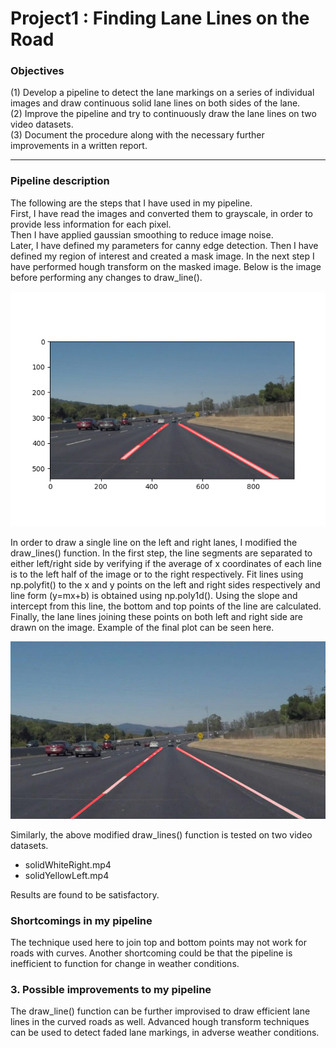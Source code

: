# **Project1 : Finding Lane Lines on the Road** 

### Objectives 

(1) Develop a pipeline to detect the lane markings on a series of individual images and draw continuous solid lane lines on both sides of the lane.   
(2) Improve the pipeline and try to continuously draw the lane lines on two video datasets.  
(3) Document the procedure along with the necessary further improvements in a written report.   


[//]: # (Image References)

[image1]: ./examples/Before_draw_line().png "Plot"
[image2]: ./test_images_output/solidWhiteCurve.jpg "Plot"
---

### Pipeline description 


The following are the steps that I have used in my pipeline.  
First, I have read the images and converted them to grayscale, in order to provide less information for each pixel.  
Then I have applied gaussian smoothing to reduce image noise.  
Later, I have defined my parameters for canny edge detection. Then I have defined my region of interest and created a mask image. 
In the next step I have performed hough transform on the masked image. Below is the image before performing any changes to draw_line().  

![alt text][image1]

In order to draw a single line on the left and right lanes, I modified the draw_lines() function. 
In the first step, the line segments are separated to either left/right side by verifying if the average of x coordinates
of each line is to the left half of the image or to the right respectively.  Fit lines using np.polyfit() to the x and y 
points on the left and right sides respectively and line form (y=mx+b) is obtained using np.poly1d(). Using the slope and 
intercept from this line, the bottom and top points of the line are calculated. Finally, the lane lines joining these 
points on both left and right side are drawn on the image. Example of the final plot can be seen here.  

![alt text][image2]

Similarly, the above modified draw_lines() function is tested on two video datasets.  
* solidWhiteRight.mp4
* solidYellowLeft.mp4  

Results are found to be satisfactory. 

### Shortcomings in my pipeline


The technique used here to join top and bottom points may not work for roads with curves. Another shortcoming could
be that the pipeline is inefficient to function for change in weather conditions. 


### 3. Possible improvements to my pipeline

The draw_line() function can be further improvised to draw efficient lane lines in the curved roads as well. Advanced hough transform techniques can be used to detect faded lane markings, in adverse weather conditions.
